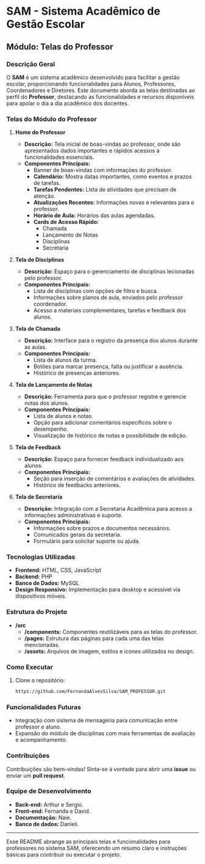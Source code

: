 # SAM - Sistema Acadêmico de Gestão Escolar
## Módulo: Telas do Professor

### Descrição Geral
O **SAM** é um sistema acadêmico desenvolvido para facilitar a gestão escolar, proporcionando funcionalidades para Alunos, Professores, Coordenadores e Diretores. Este documento aborda as telas destinadas ao perfil do **Professor**, destacando as funcionalidades e recursos disponíveis para apoiar o dia a dia acadêmico dos docentes.

### Telas do Módulo do Professor

1. **Home do Professor**
   - **Descrição:** Tela inicial de boas-vindas ao professor, onde são apresentados dados importantes e rápidos acessos a funcionalidades essenciais.
   - **Componentes Principais:**
     - Banner de boas-vindas com informações do professor.
     - **Calendário:** Mostra datas importantes, como eventos e prazos de tarefas.
     - **Tarefas Pendentes:** Lista de atividades que precisam de atenção.
     - **Atualizações Recentes:** Informações novas e relevantes para o professor.
     - **Horário de Aula:** Horários das aulas agendadas.
     - **Cards de Acesso Rápido:**
       - Chamada
       - Lançamento de Notas
       - Disciplinas
       - Secretaria

2. **Tela de Disciplinas**
   - **Descrição:** Espaço para o gerenciamento de disciplinas lecionadas pelo professor.
   - **Componentes Principais:**
     - Lista de disciplinas com opções de filtro e busca.
     - Informações sobre planos de aula, enviados pelo professor coordenador.
     - Acesso a materiais complementares, tarefas e feedback dos alunos.

3. **Tela de Chamada**
   - **Descrição:** Interface para o registro da presença dos alunos durante as aulas.
   - **Componentes Principais:**
     - Lista de alunos da turma.
     - Botões para marcar presença, falta ou justificar a ausência.
     - Histórico de presenças anteriores.

4. **Tela de Lançamento de Notas**
   - **Descrição:** Ferramenta para que o professor registre e gerencie notas dos alunos.
   - **Componentes Principais:**
     - Lista de alunos e notas.
     - Opção para adicionar comentários específicos sobre o desempenho.
     - Visualização de histórico de notas e possibilidade de edição.

5. **Tela de Feedback**
   - **Descrição:** Espaço para fornecer feedback individualizado aos alunos.
   - **Componentes Principais:**
     - Seção para inserção de comentários e avaliações de atividades.
     - Histórico de feedbacks anteriores.

6. **Tela de Secretaria**
   - **Descrição:** Integração com a Secretaria Acadêmica para acesso a informações administrativas e suporte.
   - **Componentes Principais:**
     - Informações sobre prazos e documentos necessários.
     - Comunicados gerais da secretaria.
     - Formulário para solicitar suporte ou ajuda.

### Tecnologias Utilizadas
- **Frontend:** HTML, CSS, JavaScript
- **Backend:** PHP
- **Banco de Dados:** MySQL
- **Design Responsivo:** Implementação para desktop e acessível via dispositivos móveis.

### Estrutura do Projeto
- **/src**
  - **/components:** Componentes reutilizáveis para as telas do professor.
  - **/pages:** Estrutura das páginas para cada uma das telas mencionadas.
  - **/assets:** Arquivos de imagem, estilos e ícones utilizados no design.

### Como Executar
1. Clone o repositório:
   ```bash
   https://github.com/FernandaAlvesSilva/SAM_PROFESSOR.git

### Funcionalidades Futuras
- Integração com sistema de mensageria para comunicação entre professor e aluno.
- Expansão do módulo de disciplinas com mais ferramentas de avaliação e acompanhamento.

### Contribuições
Contribuições são bem-vindas! Sinta-se à vontade para abrir uma **issue** ou enviar um **pull request**.

### Equipe de Desenvolvimento
- **Back-end:** Arthur e Sergio.
- **Front-end:** Fernanda e David.
- **Documentação:** Naie.
- **Banco de dados:** Danieli.

--- 

Esse README abrange as principais telas e funcionalidades para professores no sistema SAM, oferecendo um resumo claro e instruções básicas para contribuir ou executar o projeto.
